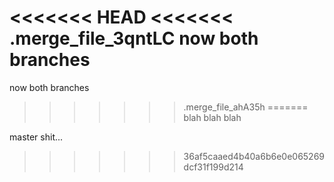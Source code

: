 <<<<<<< HEAD
<<<<<<< .merge_file_3qntLC
now both branches <this is master>
=======
now both branches <this is new_breanch>
>>>>>>> .merge_file_ahA35h
=======
blah
blah
blah

master shit...
>>>>>>> 36af5caaed4b40a6b6e0e065269dcf31f199d214
